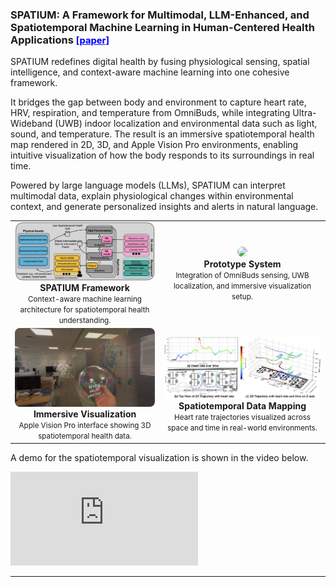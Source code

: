 <h3 id="spatium" short-label = "SPATIUM: Spatiotemporal ML"> SPATIUM: A Framework for Multimodal, LLM-Enhanced, and Spatiotemporal Machine Learning in Human-Centered Health Applications
<a href="https://dl.acm.org/doi/10.1145/3711875.3736686" style="color: blue; font-size: 0.9em;">[paper]</a>
</h3>

SPATIUM redefines digital health by fusing physiological sensing, spatial intelligence, and context-aware machine learning into one cohesive framework.

It bridges the gap between body and environment to capture heart rate, HRV, respiration, and temperature from OmniBuds, while integrating Ultra-Wideband (UWB) indoor localization and environmental data such as light, sound, and temperature.
The result is an immersive spatiotemporal health map rendered in 2D, 3D, and Apple Vision Pro environments, enabling intuitive visualization of how the body responds to its surroundings in real time.

Powered by large language models (LLMs), SPATIUM can interpret multimodal data, explain physiological changes within environmental context, and generate personalized insights and alerts in natural language.

<table style="text-align:center; margin:auto;">
<tr>
  <td>
    <a href="/assets/paper_img/XR/framework.jpeg">
      <img src="/assets/paper_img/XR/framework.jpeg" style="width:45vw; border-radius:8px;"/>
    </a>
    <div><b>SPATIUM Framework</b><br><small>Context-aware machine learning architecture for spatiotemporal health understanding.</small></div>
  </td>
  <td>
    <a href="/assets/paper_img/XR/system.png">
      <img src="/assets/paper_img/XR/system.png" style="width:55vw; border-radius:8px;"/>
    </a>
    <div><b>Prototype System</b><br><small>Integration of OmniBuds sensing, UWB localization, and immersive visualization setup.</small></div>
  </td>
</tr>
<tr>
  <td>
    <a href="/assets/paper_img/XR/avp.png">
      <img src="/assets/paper_img/XR/avp.png" style="width:40vw; border-radius:8px;"/>
    </a>
    <div><b>Immersive Visualization</b><br><small>Apple Vision Pro interface showing 3D spatiotemporal health data.</small></div>
  </td>
  <td>
    <a href="/assets/paper_img/XR/data.png">
      <img src="/assets/paper_img/XR/data.png" style="width:55vw; border-radius:8px;"/>
    </a>
    <div><b>Spatiotemporal Data Mapping</b><br><small>Heart rate trajectories visualized across space and time in real-world environments.</small></div>
  </td>
</tr>
</table>

A demo for the spatiotemporal visualization is shown in the video below.

<div class="video-container">
  <iframe class="fitvidsignore"
          src="https://www.youtube.com/embed/7TuYXRYoOCA"
          frameborder="0"
          allow="accelerometer; autoplay; encrypted-media; gyroscope; picture-in-picture"
          allowfullscreen>
  </iframe>
</div>


---
